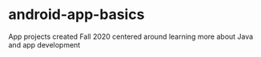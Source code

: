 # android-app-basics

App projects created Fall 2020 centered around learning more about Java and app development
